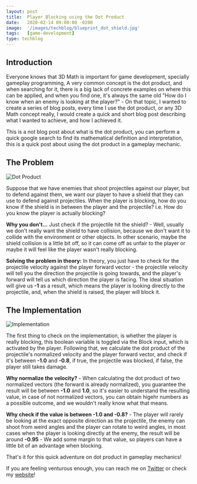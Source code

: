 ```yaml
---
layout: post
title:  Player Blocking using the Dot Product
date:   2020-02-14 09:00:00 -0200
image:  '/images/techblog/blueprint_dot_shield.jpg'
tags:   [game-development]
type: techblog
---
```


## Introduction

Everyone knows that 3D Math is important for game development, specially gameplay programming, A very common concept is the dot product, and when searching for it, there is a big lack of concrete examples on where this can be applied, and when you find one, it's always the same old "How do I know when an enemy is looking at the player?" - On that topic, I wanted to create a series of blog posts, every time I use the dot product, or any 3D Math concept really, I would create a quick and short blog post describing what I wanted to achieve, and how I achieved it.

This is a not blog post about what is the dot product, you can perform a quick google search to find its mathematical definition and interpretation, this is a quick post about using the dot product in a gameplay mechanic.

## The Problem

![Dot Product]({{site.baseurl}}/images/techblog/dot_product_yhis.png)

Suppose that we have enemies that shoot projectiles against our player, but to defend against them, we want our player to have a shield that they can use to defend against projectiles. When the player is blocking, how do you know if the shield is in between the player and the projectile? i.e. How do you know the player is actually blocking?

**Why you don't...** Just check if the projectile hit the shield? - Well, usually we don't really want the shield to have collision, because we don't want it to collide with the environment or other objects. In other scenario, maybe the shield collision is a little bit off, so it can come off as unfair to the player or maybe it will feel like the player wasn't really blocking.

**Solving the problem in theory:** In theory, you just have to check for the projectile velocity against the player forward vector - the projectile velocity will tell you the direction the projectile is going towards, and the player's forward will tell us which direction the player is facing. The ideal situation will give us **-1** as a result, which means the player is looking directly to the projectile, and, when the shield is raised, the player will block it.

## The Implementation

![Implementation]({{site.baseurl}}/images/techblog/blueprint_dot_shield.jpg)

The first thing to check on the implementation, is whether the player is really blocking, this boolean variable is toggled via the Block input, which is activated by the player. Following that, we calculate the dot product of the projectile's normalized velocity and the player forward vector, and check if it's between **-1.0** and **-0.8**, if true, the projectile was blocked, if false, the player still takes damage.

**Why normalize the velocity?** - When calculating the dot product of two normalized vectors (the forward is already normalized), you guarantee the result will be between **-1.0** and **1.0**, so it's easier to understand the resulting value, in case of not normalized vectors, you can obtain higehr numbers as a possible outcome, and we wouldn't really know what that means.

**Why check if the value is between -1.0 and -0.8?** - The player will rarely be looking at the exact opposite direction as the projectile, the enemy can shoot from weird angles and the player can rotate to weird angles, in most cases when the player is looking directly at the enemy, the result will be around **-0.95** - We add some margin to that value, so players can have a little bit of an advantage when blocking.

That's it for this quick adventure on dot product in gameplay mechanics!

If you are feeling venturous enough, you can reach me on [Twitter](http://twitter.com/guilhermepo2) or check my [website](http://gueepo.me/)!
